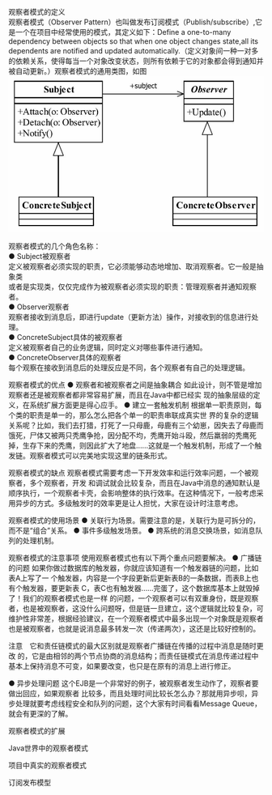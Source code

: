 观察者模式的定义  
观察者模式（Observer Pattern）也叫做发布订阅模式（Publish/subscribe）,它是一个在项目中经常使用的模式，其定义如下：Define a one-to-many dependency between objects so that when one object changes state,all its
dependents are notified and updated automatically.（定义对象间一种一对多的依赖关系，使得每当一个对象改变状态，则所有依赖于它的对象都会得到通知并被自动更新。）观察者模式的通用类图，如图
![](观察者模式通用类图.png)



观察者模式的几个角色名称：  
● Subject被观察者  
定义被观察者必须实现的职责，它必须能够动态地增加、取消观察者。它一般是抽象类  
或者是实现类，仅仅完成作为被观察者必须实现的职责：管理观察者并通知观察者。  
● Observer观察者  
观察者接收到消息后，即进行update（更新方法）操作，对接收到的信息进行处理。  
● ConcreteSubject具体的被观察者  
定义被观察者自己的业务逻辑，同时定义对哪些事件进行通知。  
● ConcreteObserver具体的观察者  
每个观察在接收到消息后的处理反应是不同，各个观察者有自己的处理逻辑。  



观察者模式的优点
● 观察者和被观察者之间是抽象耦合
如此设计，则不管是增加观察者还是被观察者都非常容易扩展，而且在Java中都已经实
现的抽象层级的定义，在系统扩展方面更是得心应手。
● 建立一套触发机制
根据单一职责原则，每个类的职责是单一的，那么怎么把各个单一的职责串联成真实世
界的复杂的逻辑关系呢？比如，我们去打猎，打死了一只母鹿，母鹿有三个幼崽，因失去了母鹿而饿死，尸体又被两只秃鹰争抢，因分配不均，秃鹰开始斗殴，然后羸弱的秃鹰死掉，生存下来的秃鹰，则因此扩大了地盘……这就是一个触发机制，形成了一个触发链。观察者模式可以完美地实现这里的链条形式。 


观察者模式的缺点
观察者模式需要考虑一下开发效率和运行效率问题，一个被观察者，多个观察者，开发
和调试就会比较复杂，而且在Java中消息的通知默认是顺序执行，一个观察者卡壳，会影响整体的执行效率。在这种情况下，一般考虑采用异步的方式。多级触发时的效率更是让人担忧，大家在设计时注意考虑。



观察者模式的使用场景
● 关联行为场景。需要注意的是，关联行为是可拆分的，而不是“组合”关系。
● 事件多级触发场景。
● 跨系统的消息交换场景，如消息队列的处理机制。


观察者模式的注意事项
使用观察者模式也有以下两个重点问题要解决。
● 广播链的问题
如果你做过数据库的触发器，你就应该知道有一个触发器链的问题，比如表A上写了一
个触发器，内容是一个字段更新后更新表B的一条数据，而表B上也有个触发器，要更新表
C，表C也有触发器……完蛋了，这个数据库基本上就毁掉了！我们的观察者模式也是一样
的问题，一个观察者可以有双重身份，既是观察者，也是被观察者，这没什么问题呀，但是链一旦建立，这个逻辑就比较复杂，可维护性非常差，根据经验建议，在一个观察者模式中最多出现一个对象既是观察者也是被观察者，也就是说消息最多转发一次（传递两次），这还是比较好控制的。

注意　它和责任链模式的最大区别就是观察者广播链在传播的过程中消息是随时更改
的，它是由相邻的两个节点协商的消息结构；而责任链模式在消息传递过程中基本上保持消息不可变，如果要改变，也只是在原有的消息上进行修正。


● 异步处理问题
这个EJB是一个非常好的例子，被观察者发生动作了，观察者要做出回应，如果观察者
比较多，而且处理时间比较长怎么办？那就用异步呗，异步处理就要考虑线程安全和队列的问题，这个大家有时间看看Message Queue，就会有更深的了解。




观察者模式的扩展

Java世界中的观察者模式

项目中真实的观察者模式   

订阅发布模型  